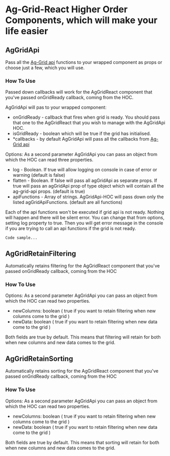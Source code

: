 # Ag-Grid-React Higher Order Components, which will make your life easier



## AgGridApi 

  Pass all the [Ag-Grid api](https://www.ag-grid.com/javascript-grid-api/) functions to your wrapped component as props
or choose just a few, which you will use.

### How To Use

  Passed down callbacks will work for the AgGridReact component that you've passed onGridReady callback, coming from the HOC.
 
  AgGridApi will pas to your wrapped component:
  * onGridReady - callback that fires when grid is ready.
    You should pass that one to the AgGridReact that you wish to manage with the AgGridApi HOC.
  * isGridReady - boolean which will be true if the grid has initialised.
  * *callbacks - by default AgGridApi will pass all the callbacks from [Ag-Grid api](https://www.ag-grid.com/javascript-grid-api/)
  
  Options:
    As a second parameter AgGridApi you can pass an object from which the HOC can read three properties.
  * log - Boolean. If true will allow logging on console in case of error or warning (default is false)
  * flatten - Boolean. If false will pass all agGridApi as separate props. If true will pass an agGridApi prop
  of type object which will contain all the ag-grid-api props. (default is true)
  * apiFunctions - Array of strings. AgGridApi-HOC will pass down only the listed agGridApiFunctions.
  (default are all functions)
    
Each of the api functions won't be executed if grid api is not ready. Nothing will happen and there will be silent error.
You can change that from options, setting log property to true. Then you will get error message in the console if you are trying
to call an api functions if the grid is not ready.


````
Code sample...
````

## AgGridRetainFiltering

  Automatically retains filtering for the AgGridReact component that you've passed onGridReady callback, coming from the HOC
  
### How To Use

  Options:
  As a second parameter AgGridApi you can pass an object from which the HOC can read two properties.
   * newColumns: boolean ( true if you want to retain filtering when new columns come to the grid )
   * newData: boolean ( true if you want to retain filtering when new data come to the grid )
  
  Both fields are true by default. This means that filtering will retain for both when new columns and new data comes to
  the grid.
  
## AgGridRetainSorting

  Automatically retains sorting for the AgGridReact component that you've passed onGridReady callback, coming from the HOC
  
### How To Use

  Options:
  As a second parameter AgGridApi you can pass an object from which the HOC can read two properties.
   * newColumns: boolean ( true if you want to retain filtering when new columns come to the grid )
   * newData: boolean ( true if you want to retain filtering when new data come to the grid )
  
  Both fields are true by default. This means that sorting will retain for both when new columns and new data comes to
  the grid.